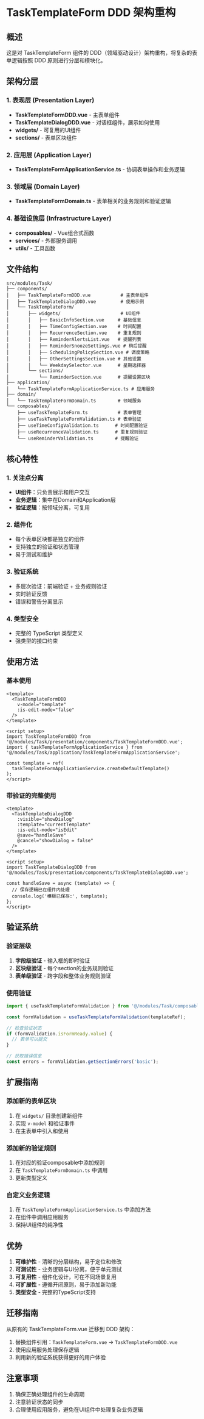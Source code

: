 # TaskTemplateForm DDD 架构重构

## 概述

这是对 TaskTemplateForm 组件的 DDD（领域驱动设计）架构重构，将复杂的表单逻辑按照 DDD 原则进行分层和模块化。

## 架构分层

### 1. 表现层 (Presentation Layer)
- **TaskTemplateFormDDD.vue** - 主表单组件
- **TaskTemplateDialogDDD.vue** - 对话框组件，展示如何使用
- **widgets/** - 可复用的UI组件
- **sections/** - 表单区块组件

### 2. 应用层 (Application Layer)
- **TaskTemplateFormApplicationService.ts** - 协调表单操作和业务逻辑

### 3. 领域层 (Domain Layer)
- **TaskTemplateFormDomain.ts** - 表单相关的业务规则和验证逻辑

### 4. 基础设施层 (Infrastructure Layer)
- **composables/** - Vue组合式函数
- **services/** - 外部服务调用
- **utils/** - 工具函数

## 文件结构

```
src/modules/Task/
├── components/
│   ├── TaskTemplateFormDDD.vue           # 主表单组件
│   ├── TaskTemplateDialogDDD.vue         # 使用示例
│   └── TaskTemplateForm/
│       ├── widgets/                      # UI组件
│       │   ├── BasicInfoSection.vue     # 基础信息
│       │   ├── TimeConfigSection.vue    # 时间配置
│       │   ├── RecurrenceSection.vue    # 重复规则
│       │   ├── ReminderAlertsList.vue   # 提醒列表
│       │   ├── ReminderSnoozeSettings.vue # 稍后提醒
│       │   ├── SchedulingPolicySection.vue # 调度策略
│       │   ├── OtherSettingsSection.vue # 其他设置
│       │   └── WeekdaySelector.vue      # 星期选择器
│       └── sections/
│           └── ReminderSection.vue      # 提醒设置区块
├── application/
│   └── TaskTemplateFormApplicationService.ts # 应用服务
├── domain/
│   └── TaskTemplateFormDomain.ts        # 领域服务
└── composables/
    ├── useTaskTemplateForm.ts           # 表单管理
    ├── useTaskTemplateFormValidation.ts # 表单验证
    ├── useTimeConfigValidation.ts      # 时间配置验证
    ├── useRecurrenceValidation.ts      # 重复规则验证
    └── useReminderValidation.ts        # 提醒验证
```

## 核心特性

### 1. 关注点分离
- **UI组件**：只负责展示和用户交互
- **业务逻辑**：集中在Domain和Application层
- **验证逻辑**：按领域分离，可复用

### 2. 组件化
- 每个表单区块都是独立的组件
- 支持独立的验证和状态管理
- 易于测试和维护

### 3. 验证系统
- 多层次验证：前端验证 + 业务规则验证
- 实时验证反馈
- 错误和警告分离显示

### 4. 类型安全
- 完整的 TypeScript 类型定义
- 强类型的接口约束

## 使用方法

### 基本使用

```vue
<template>
  <TaskTemplateFormDDD
    v-model="template"
    :is-edit-mode="false"
  />
</template>

<script setup>
import TaskTemplateFormDDD from '@/modules/Task/presentation/components/TaskTemplateFormDDD.vue';
import { taskTemplateFormApplicationService } from '@/modules/Task/application/TaskTemplateFormApplicationService';

const template = ref(
  taskTemplateFormApplicationService.createDefaultTemplate()
);
</script>
```

### 带验证的完整使用

```vue
<template>
  <TaskTemplateDialogDDD
    :visible="showDialog"
    :template="currentTemplate"
    :is-edit-mode="isEdit"
    @save="handleSave"
    @cancel="showDialog = false"
  />
</template>

<script setup>
import TaskTemplateDialogDDD from '@/modules/Task/presentation/components/TaskTemplateDialogDDD.vue';

const handleSave = async (template) => {
  // 保存逻辑已在组件内处理
  console.log('模板已保存:', template);
};
</script>
```

## 验证系统

### 验证层级
1. **字段级验证** - 输入框的即时验证
2. **区块级验证** - 每个section的业务规则验证
3. **表单级验证** - 跨字段和整体业务规则验证

### 使用验证

```typescript
import { useTaskTemplateFormValidation } from '@/modules/Task/composables/useTaskTemplateFormValidation';

const formValidation = useTaskTemplateFormValidation(templateRef);

// 检查验证状态
if (formValidation.isFormReady.value) {
  // 表单可以提交
}

// 获取错误信息
const errors = formValidation.getSectionErrors('basic');
```

## 扩展指南

### 添加新的表单区块

1. 在 `widgets/` 目录创建新组件
2. 实现 `v-model` 和验证事件
3. 在主表单中引入和使用

### 添加新的验证规则

1. 在对应的验证composable中添加规则
2. 在 `TaskTemplateFormDomain.ts` 中调用
3. 更新类型定义

### 自定义业务逻辑

1. 在 `TaskTemplateFormApplicationService.ts` 中添加方法
2. 在组件中调用应用服务
3. 保持UI组件的纯净性

## 优势

1. **可维护性** - 清晰的分层结构，易于定位和修改
2. **可测试性** - 业务逻辑与UI分离，便于单元测试
3. **可复用性** - 组件化设计，可在不同场景复用
4. **可扩展性** - 遵循开闭原则，易于添加新功能
5. **类型安全** - 完整的TypeScript支持

## 迁移指南

从原有的 TaskTemplateForm.vue 迁移到 DDD 架构：

1. 替换组件引用：`TaskTemplateForm.vue` → `TaskTemplateFormDDD.vue`
2. 使用应用服务处理保存逻辑
3. 利用新的验证系统获得更好的用户体验

## 注意事项

1. 确保正确处理组件的生命周期
2. 注意验证状态的同步
3. 合理使用应用服务，避免在UI组件中处理复杂业务逻辑
